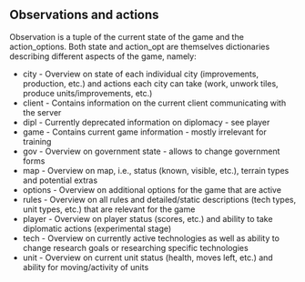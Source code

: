 ## Observations and actions

Observation is a tuple of the current state of the game and the action_options. Both state and action_opt are themselves dictionaries describing different aspects of the game, namely:

* city - Overview on state of each individual city (improvements, production, etc.) and actions each city can take (work, unwork tiles, produce units/improvements, etc.)
* client - Contains information on the current client communicating with the server
* dipl - Currently deprecated information on diplomacy - see player
* game - Contains current game information - mostly irrelevant for training
* gov - Overview on government state - allows to change government forms
* map - Overview on map, i.e., status (known, visible, etc.), terrain types and potential extras
* options - Overview on additional options for the game that are active
* rules - Overview on all rules and detailed/static descriptions (tech types, unit types, etc.) that are relevant for the game
* player - Overview on player status (scores, etc.) and ability to take diplomatic actions (experimental stage)
* tech - Overview on currently active technologies as well as ability to change research goals or researching specific technologies
* unit - Overview on current unit status (health, moves left, etc.) and ability for moving/activity of units
